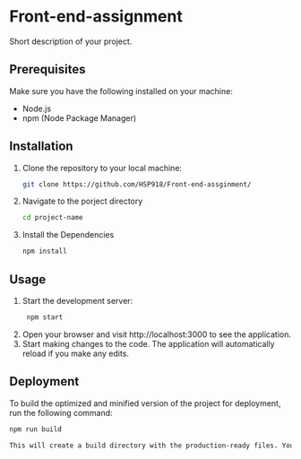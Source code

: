 # Front-end-assignment

Short description of your project.

## Prerequisites

Make sure you have the following installed on your machine:

- Node.js
- npm (Node Package Manager)

## Installation

1. Clone the repository to your local machine:

   ```bash
   git clone https://github.com/HSP918/Front-end-assginment/
   
2.  Navigate to the porject directory
    ```bash
    cd project-name
3. Install the Dependencies
   ```bash
   npm install

## Usage

1. Start the development server:
   ```bash
    npm start
2. Open your browser and visit http://localhost:3000 to see the application.
3. Start making changes to the code. The application will automatically reload if you make any edits.

## Deployment

To build the optimized and minified version of the project for deployment, run the following command:
 ```bash
npm run build

This will create a build directory with the production-ready files. You can then host these files on a web server of your choice.

